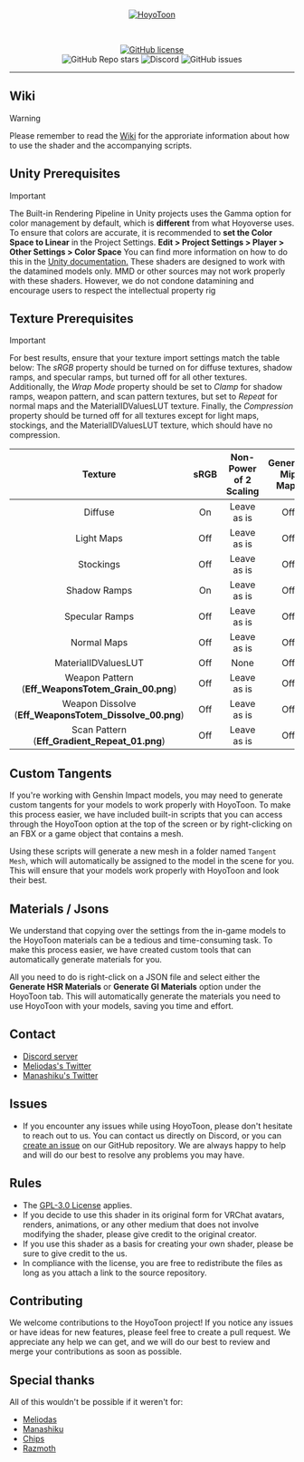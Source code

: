 <br>
<p align="center">
    <a href="https://github.com/Melioli/HoyoToon"><img src="https://melioli.moe/u19dc.png" alt="HoyoToon"/></a>
</p><br>

<p align="center">
    <a href="https://github.com/Melioli/HoyoToon/blob/main/LICENSE"><img alt="GitHub license" src="https://img.shields.io/badge/License-GPL--3.0-702963?style=for-the-badge"></a><br>
    <img alt="GitHub Repo stars" src="https://img.shields.io/github/stars/Melioli/HoyoToon?style=for-the-badge"
"></a>
    <img alt="Discord" src="https://img.shields.io/discord/1129811149416824934?style=for-the-badge"
"></a>
    <img alt="GitHub issues" src="https://img.shields.io/github/issues/Melioli/HoyoToon?style=for-the-badge"
"></a>
</p>


---

## Wiki
> [!WARNING]
> Please remember to read the [Wiki](https://github.com/Melioli/HoyoToon/wiki) for the approriate information about how to use the shader and the accompanying scripts. 


## Unity Prerequisites 
> [!IMPORTANT]
> The Built-in Rendering Pipeline in Unity projects uses the Gamma option for color management by default, which is **different** from what Hoyoverse uses. To ensure that colors are accurate, it is recommended to **set the Color Space to Linear** in the Project Settings. **Edit > Project Settings > Player > Other Settings > Color Space** You can find more information on how to do this in the [Unity documentation.](https://docs.unity3d.com/Manual/LinearRendering-LinearOrGammaWorkflow.html#:~:text=To%20do%20this%2C%20set%20Color,in%20the%20gamma%20color%20space.
)
> These shaders are designed to work with the datamined models only. MMD or other sources may not work properly with these shaders. However, we do not condone datamining and encourage users to respect the intellectual property rig



## Texture Prerequisites
> [!IMPORTANT]
> For best results, ensure that your texture import settings match the table below:
The *sRGB* property should be turned on for diffuse textures, shadow ramps, and specular ramps, but turned off for all other textures. Additionally, the *Wrap Mode* property should be set to *Clamp* for shadow ramps, weapon pattern, and scan pattern textures, but set to *Repeat* for normal maps and the MaterialIDValuesLUT texture. Finally, the *Compression* property should be turned off for all textures except for light maps, stockings, and the MaterialIDValuesLUT texture, which should have no compression.

| Texture | sRGB | Non-Power of 2 Scaling | Generate Mip Maps | Wrap Mode | Compression |
| :-----: | :--: | :--------------------: | :---------------: | :-------: | :---------: |
| Diffuse |  On  |       Leave as is      |        Off        |  Repeat   |     Off     |
| Light Maps | Off |       Leave as is      |        Off        |  Repeat   |     Off     | 
| Stockings | Off |       Leave as is      |        Off        |  Repeat   |     Off     | 
| Shadow Ramps | On |     Leave as is      |        Off        |   Clamp   |     Off     | 
| Specular Ramps | Off |  Leave as is      |        Off        |   Clamp   |     Off     | 
| Normal Maps | Off |     Leave as is      |        Off        |  Repeat   |     Off     | 
| MaterialIDValuesLUT | Off | None |        Off        |  Repeat   |     Off     | 
| Weapon Pattern <br>(**Eff_WeaponsTotem_Grain_00.png**)</br> | Off | Leave as is | Off | Repeat | Off |
| Weapon Dissolve <br>(**Eff_WeaponsTotem_Dissolve_00.png**)</br> | Off | Leave as is | Off | Clamp | Off |
| Scan Pattern <br>(**Eff_Gradient_Repeat_01.png**)</br> | Off | Leave as is | Off | Repeat | Off |


## Custom Tangents
If you're working with Genshin Impact models, you may need to generate custom tangents for your models to work properly with HoyoToon. To make this process easier, we have included built-in scripts that you can access through the HoyoToon option at the top of the screen or by right-clicking on an FBX or a game object that contains a mesh.

Using these scripts will generate a new mesh in a folder named `Tangent Mesh`, which will automatically be assigned to the model in the scene for you. This will ensure that your models work properly with HoyoToon and look their best.

## Materials / Jsons
We understand that copying over the settings from the in-game models to the HoyoToon materials can be a tedious and time-consuming task. To make this process easier, we have created custom tools that can automatically generate materials for you.

All you need to do is right-click on a JSON file and select either the **Generate HSR Materials** or **Generate GI Materials** option under the HoyoToon tab. This will automatically generate the materials you need to use HoyoToon with your models, saving you time and effort.

## Contact
- [Discord server](https://discord.gg/meliverse)
- [Meliodas's Twitter](https://twitter.com/Meliodas7DL)
- [Manashiku's Twitter](https://twitter.com/Manashiku)

## Issues
- If you encounter any issues while using HoyoToon, please don't hesitate to reach out to us. You can contact us directly on Discord, or you can [create an issue](https://github.com/Melioli/HoyoToon/issues/new/choose) on our GitHub repository. We are always happy to help and will do our best to resolve any problems you may have.

## Rules
- The [GPL-3.0 License](https://github.com/Melioli/HoyoToon/blob/main/LICENSE) applies.
- If you decide to use this shader in its original form for VRChat avatars, renders, animations, or any other medium that does not involve modifying the shader, please give credit to the original creator.
- If you use this shader as a basis for creating your own shader, please be sure to give credit to the us.
- In compliance with the license, you are free to redistribute the files as long as you attach a link to the source repository.

## Contributing
We welcome contributions to the HoyoToon project! If you notice any issues or have ideas for new features, please feel free to create a pull request. We appreciate any help we can get, and we will do our best to review and merge your contributions as soon as possible.

## Special thanks
All of this wouldn't be possible if it weren't for:
- [Meliodas](https://github.com/Melioli)
- [Manashiku](https://github.com/Manashiku)
- [Chips](https://github.com/Elysia-simp)
- [Razmoth](https://github.com/Razmoth)

